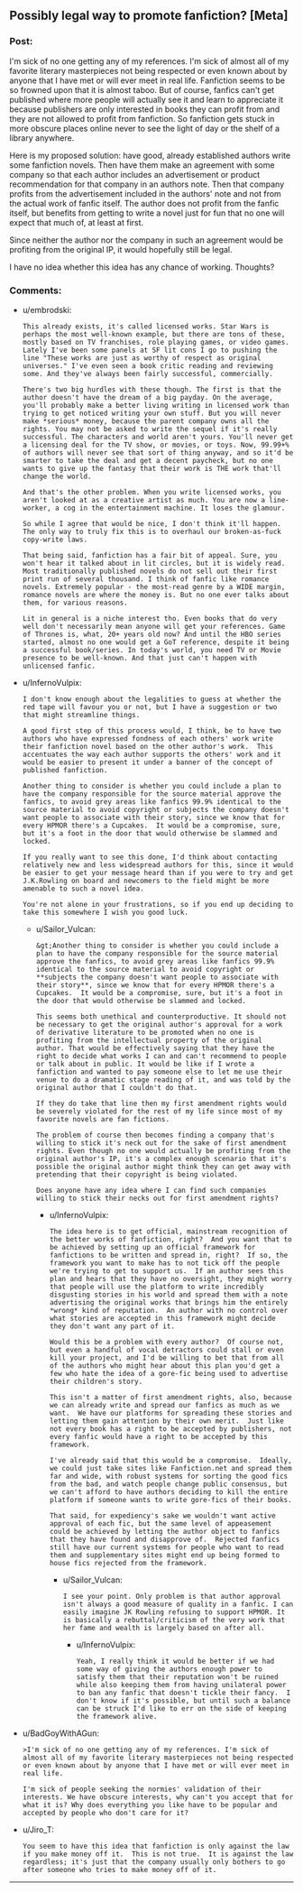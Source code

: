 ## Possibly legal way to promote fanfiction? [Meta]

### Post:

I'm sick of no one getting any of my references. I'm sick of almost all of my favorite literary masterpieces not being respected or even known about by anyone that I have met or will ever meet in real life. Fanfiction seems to be so frowned upon that it is almost taboo. But of course, fanfics can't get published where more people will actually see it and learn to appreciate it because publishers are only interested in books they can profit from and they are not allowed to profit from fanfiction. So fanfiction gets stuck in more obscure places online never to see the light of day or the shelf of a library anywhere.

Here is my proposed solution: have good, already established authors write some fanfiction novels. Then have them make an agreement with some company so that each author includes an advertisement or product recommendation for that company in an authors note. Then that company profits from the advertisement included in the authors' note and not from the actual work of fanfic itself.  The author does not profit from the fanfic itself, but benefits from getting to write a novel just for fun that no one will expect that much of, at least at first. 

Since neither the author nor the company in such an agreement would be profiting from the original IP, it would hopefully still be legal.

I have no idea whether this idea has any chance of working. Thoughts?

### Comments:

- u/embrodski:
  ```
  This already exists, it's called licensed works. Star Wars is perhaps the most well-known example, but there are tons of these, mostly based on TV franchises, role playing games, or video games. Lately I've been some panels at SF lit cons I go to pushing the line "These works are just as worthy of respect as original universes." I've even seen a book critic reading and reviewing some. And they've always been fairly successful, commercially.

  There's two big hurdles with these though. The first is that the author doesn't have the dream of a big payday. On the average, you'll probably make a better living writing in licensed work than trying to get noticed writing your own stuff. But you will never make *serious* money, because the parent company owns all the rights. You may not be asked to write the sequel if it's really successful. The characters and world aren't yours. You'll never get a licensing deal for the TV show, or movies, or toys. Now, 99.99+% of authors will never see that sort of thing anyway, and so it'd be smarter to take the deal and get a decent paycheck, but no one wants to give up the fantasy that their work is THE work that'll change the world.

  And that's the other problem. When you write licensed works, you aren't looked at as a creative artist as much. You are now a line-worker, a cog in the entertainment machine. It loses the glamour.

  So while I agree that would be nice, I don't think it'll happen. The only way to truly fix this is to overhaul our broken-as-fuck copy-write laws.

  That being said, fanfiction has a fair bit of appeal. Sure, you won't hear it talked about in lit circles, but it is widely read. Most traditionally published novels do not sell out their first print run of several thousand. I think of fanfic like romance novels. Extremely popular - the most-read genre by a WIDE margin, romance novels are where the money is. But no one ever talks about them, for various reasons.

  Lit in general is a niche interest tho. Even books that do very well don't necessarily mean anyone will get your references. Game of Thrones is, what, 20+ years old now? And until the HBO series started, almost no one would get a GoT reference, despite it being a successful book/series. In today's world, you need TV or Movie presence to be well-known. And that just can't happen with unlicensed fanfic.
  ```

- u/InfernoVulpix:
  ```
  I don't know enough about the legalities to guess at whether the red tape will favour you or not, but I have a suggestion or two that might streamline things.

  A good first step of this process would, I think, be to have two authors who have expressed fondness of each others' work write their fanfiction novel based on the other author's work.  This accentuates the way each author supports the others' work and it would be easier to present it under a banner of the concept of published fanfiction.

  Another thing to consider is whether you could include a plan to have the company responsible for the source material approve the fanfics, to avoid grey areas like fanfics 99.9% identical to the source material to avoid copyright or subjects the company doesn't want people to associate with their story, since we know that for every HPMOR there's a Cupcakes.  It would be a compromise, sure, but it's a foot in the door that would otherwise be slammed and locked.

  If you really want to see this done, I'd think about contacting relatively new and less widespread authors for this, since it would be easier to get your message heard than if you were to try and get J.K.Rowling on board and newcomers to the field might be more amenable to such a novel idea.

  You're not alone in your frustrations, so if you end up deciding to take this somewhere I wish you good luck.
  ```

  - u/Sailor_Vulcan:
    ```
    &gt;Another thing to consider is whether you could include a plan to have the company responsible for the source material approve the fanfics, to avoid grey areas like fanfics 99.9% identical to the source material to avoid copyright or **subjects the company doesn't want people to associate with their story**, since we know that for every HPMOR there's a Cupcakes.  It would be a compromise, sure, but it's a foot in the door that would otherwise be slammed and locked.

    This seems both unethical and counterproductive. It should not be necessary to get the original author's approval for a work of derivative literature to be promoted when no one is profiting from the intellectual property of the original author. That would be effectively saying that they have the right to decide what works I can and can't recommend to people or talk about in public. It would be like if I wrote a fanfiction and wanted to pay someone else to let me use their venue to do a dramatic stage reading of it, and was told by the original author that I couldn't do that.

    If they do take that line then my first amendment rights would be severely violated for the rest of my life since most of my favorite novels are fan fictions.

    The problem of course then becomes finding a company that's willing to stick it's neck out for the sake of first amendment rights. Even though no one would actually be profiting from the original author's IP, it's a complex enough scenario that it's possible the original author might think they can get away with pretending that their copyright is being violated.

    Does anyone have any idea where I can find such companies willing to stick their necks out for first amendment rights?
    ```

    - u/InfernoVulpix:
      ```
      The idea here is to get official, mainstream recognition of the better works of fanfiction, right?  And you want that to be achieved by setting up an official framework for fanfictions to be written and spread in, right?  If so, the framework you want to make has to not tick off the people we're trying to get to support us.  If an author sees this plan and hears that they have no oversight, they might worry that people will use the platform to write incredibly disgusting stories in his world and spread them with a note advertising the original works that brings him the entirely *wrong* kind of reputation.  An author with no control over what stories are accepted in this framework might decide they don't want any part of it.

      Would this be a problem with every author?  Of course not, but even a handful of vocal detractors could stall or even kill your project, and I'd be willing to bet that from all of the authors who might hear about this plan you'd get a few who hate the idea of a gore-fic being used to advertise their children's story.

      This isn't a matter of first amendment rights, also, because we can already write and spread our fanfics as much as we want.  We have our platforms for spreading these stories and letting them gain attention by their own merit.  Just like not every book has a right to be accepted by publishers, not every fanfic would have a right to be accepted by this framework.

      I've already said that this would be a compromise.  Ideally, we could just take sites like Fanfiction.net and spread them far and wide, with robust systems for sorting the good fics from the bad, and watch people change public consensus, but we can't afford to have authors deciding to kill the entire platform if someone wants to write gore-fics of their books.

      That said, for expediency's sake we wouldn't want active approval of each fic, but the same level of appeasement could be achieved by letting the author object to fanfics that they have found and disapprove of.  Rejected fanfics still have our current systems for people who want to read them and supplementary sites might end up being formed to house fics rejected from the framework.
      ```

      - u/Sailor_Vulcan:
        ```
        I see your point. Only problem is that author approval isn't always a good measure of quality in a fanfic. I can easily imagine JK Rowling refusing to support HPMOR. It is basically a rebuttal/criticism of the very work that her fame and wealth is largely based on after all.
        ```

        - u/InfernoVulpix:
          ```
          Yeah, I really think it would be better if we had some way of giving the authors enough power to satisfy them that their reputation won't be ruined while also keeping them from having unilateral power to ban any fanfic that doesn't tickle their fancy.  I don't know if it's possible, but until such a balance can be struck I'd like to err on the side of keeping the framework alive.
          ```

- u/BadGoyWithAGun:
  ```
  >I'm sick of no one getting any of my references. I'm sick of almost all of my favorite literary masterpieces not being respected or even known about by anyone that I have met or will ever meet in real life.

  I'm sick of people seeking the normies' validation of their interests. We have obscure interests, why can't you accept that for what it is? Why does everything you like have to be popular and accepted by people who don't care for it?
  ```

- u/Jiro_T:
  ```
  You seem to have this idea that fanfiction is only against the law if you make money off it.  This is not true.  It is against the law regardless; it's just that the company usually only bothers to go after someone who tries to make money off of it.
  ```

---

